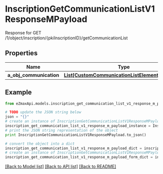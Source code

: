 # InscriptionGetCommunicationListV1ResponseMPayload

Response for GET /1/object/inscription/{pkiInscriptionID}/getCommunicationList

## Properties
Name | Type | Description | Notes
------------ | ------------- | ------------- | -------------
**a_obj_communication** | [**List[CustomCommunicationListElementResponse]**](CustomCommunicationListElementResponse.md) |  | 

## Example

```python
from eZmaxApi.models.inscription_get_communication_list_v1_response_m_payload import InscriptionGetCommunicationListV1ResponseMPayload

# TODO update the JSON string below
json = "{}"
# create an instance of InscriptionGetCommunicationListV1ResponseMPayload from a JSON string
inscription_get_communication_list_v1_response_m_payload_instance = InscriptionGetCommunicationListV1ResponseMPayload.from_json(json)
# print the JSON string representation of the object
print InscriptionGetCommunicationListV1ResponseMPayload.to_json()

# convert the object into a dict
inscription_get_communication_list_v1_response_m_payload_dict = inscription_get_communication_list_v1_response_m_payload_instance.to_dict()
# create an instance of InscriptionGetCommunicationListV1ResponseMPayload from a dict
inscription_get_communication_list_v1_response_m_payload_form_dict = inscription_get_communication_list_v1_response_m_payload.from_dict(inscription_get_communication_list_v1_response_m_payload_dict)
```
[[Back to Model list]](../README.md#documentation-for-models) [[Back to API list]](../README.md#documentation-for-api-endpoints) [[Back to README]](../README.md)


